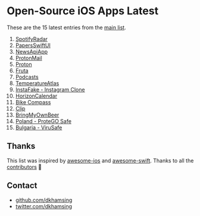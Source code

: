 # Open-Source iOS Apps Latest

These are the 15 latest entries from the [main list](https://github.com/dkhamsing/open-source-ios-apps).


1. [SpotifyRadar](https://github.com/ThasianX/SpotifyRadar)
2. [PapersSwiftUI](https://github.com/donbytyqi/PapersSwiftUI)
3. [NewsApiApp](https://github.com/SchwiftyUI/NewsApiApp)
4. [ProtonMail](https://github.com/ProtonMail/ios-mail)
5. [Proton](https://github.com/rajdeep/proton)
6. [Fruta](https://developer.apple.com/documentation/swiftui/fruta_building_a_feature-rich_app_with_swiftui)
7. [Podcasts](https://github.com/albertopeam/Podcasts)
8. [TemperatureAtlas](https://github.com/jhatin94/tempatlas-swiftui)
9. [InstaFake - Instagram Clone](https://github.com/leavenstee/InstaFake-Swift-UI)
10. [HorizonCalendar](https://github.com/airbnb/HorizonCalendar)
11. [Bike Compass](https://github.com/raulriera/Bike-Compass)
12. [Clip](https://github.com/rileytestut/Clip)
13. [BringMyOwnBeer](https://github.com/fimuxd/BringMyOwnBeer-)
14. [Poland - ProteGO Safe](https://github.com/ProteGO-Safe/ios)
15. [Bulgaria - ViruSafe](https://github.com/scalefocus/virusafe-ios)

## Thanks

This list was inspired by [awesome-ios](https://github.com/vsouza/awesome-ios) and [awesome-swift](https://github.com/matteocrippa/awesome-swift). Thanks to all the [contributors](https://github.com/dkhamsing/open-source-ios-apps/graphs/contributors) 🎉 

## Contact

- [github.com/dkhamsing](https://github.com/dkhamsing)
- [twitter.com/dkhamsing](https://twitter.com/dkhamsing)
